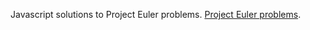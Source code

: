 Javascript solutions to Project Euler problems. [Project Euler problems](https://projecteuler.net/archives).
